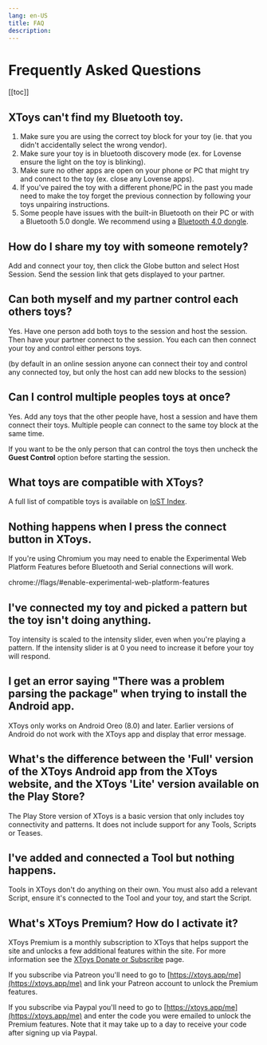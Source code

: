 ```yaml
---
lang: en-US
title: FAQ
description: 
---
```


# Frequently Asked Questions

[[toc]]

## XToys can't find my Bluetooth toy.

1. Make sure you are using the correct toy block for your toy (ie. that you didn't accidentally select the wrong vendor).
2. Make sure your toy is in bluetooth discovery mode (ex. for Lovense ensure the light on the toy is blinking).
3. Make sure no other apps are open on your phone or PC that might try and connect to the toy (ex. close any Lovense apps).
4. If you've paired the toy with a different phone/PC in the past you made need to make the toy forget the previous connection by following your toys unpairing instructions.
5. Some people have issues with the built-in Bluetooth on their PC or with a Bluetooth 5.0 dongle. We recommend using a [Bluetooth 4.0 dongle](https://www.amazon.com/Onvian-Bluetooth-Receiver-Transfer-Wireless/dp/B07G9TSDCG?&linkCode=ll1&tag=xtoys0ee-20&linkId=903a5fb19435c269a80cccc17f8bc1e1&language=en_US&ref_=as_li_ss_tl).

## How do I share my toy with someone remotely?

Add and connect your toy, then click the Globe button and select Host Session. Send the session link that gets displayed to your partner.

## Can both myself and my partner control each others toys?

Yes. Have one person add both toys to the session and host the session. Then have your partner connect to the session. You each can then connect your toy and control either persons toys.

(by default in an online session anyone can connect their toy and control any connected toy, but only the host can add new blocks to the session)

## Can I control multiple peoples toys at once?

Yes. Add any toys that the other people have, host a session and have them connect their toys. Multiple people can connect to the same toy block at the same time.

If you want to be the only person that can control the toys then uncheck the **Guest Control** option before starting the session.

## What toys are compatible with XToys?

A full list of compatible toys is available on [IoST Index](https://iostindex.com/?filter0XToysSupport=1).

## Nothing happens when I press the connect button in XToys.

If you're using Chromium you may need to enable the Experimental Web Platform Features before Bluetooth and Serial connections will work.

chrome://flags/#enable-experimental-web-platform-features

## I've connected my toy and picked a pattern but the toy isn't doing anything.

Toy intensity is scaled to the intensity slider, even when you're playing a pattern. If the intensity slider is at 0 you need to increase it before your toy will respond.

## I get an error saying "There was a problem parsing the package" when trying to install the Android app.

XToys only works on Android Oreo (8.0) and later. Earlier versions of Android do not work with the XToys app and display that error message.

## What's the difference between the 'Full' version of the XToys Android app from the XToys website, and the XToys 'Lite' version available on the Play Store?

The Play Store version of XToys is a basic version that only includes toy connectivity and patterns. It does not include support for any Tools, Scripts or Teases.

## I've added and connected a Tool but nothing happens.

Tools in XToys don't do anything on their own. You must also add a relevant Script, ensure it's connected to the Tool and your toy, and start the Script.

## What's XToys Premium? How do I activate it?

XToys Premium is a monthly subscription to XToys that helps support the site and unlocks a few additional features within the site. For more information see the [XToys Donate or Subscribe](https://xtoys.app/premium) page.

If you subscribe via Patreon you'll need to go to [https://xtoys.app/me](https://xtoys.app/me) and link your Patreon account to unlock the Premium features.

If you subscribe via Paypal you'll need to go to [https://xtoys.app/me](https://xtoys.app/me) and enter the code you were emailed to unlock the Premium features. Note that it may take up to a day to receive your code after signing up via Paypal.
